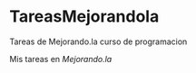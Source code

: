 TareasMejorandola
=================

Tareas de Mejorando.la curso de programacion

Mis tareas en _Mejorando.la_
